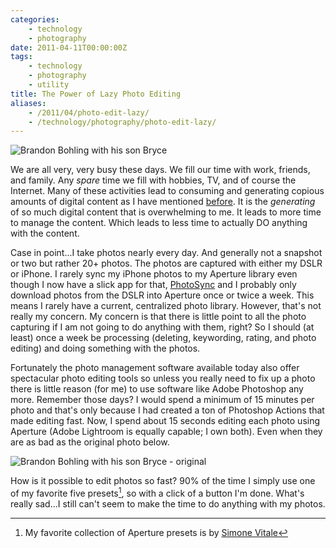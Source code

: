```yaml
---
categories:
    - technology
    - photography
date: 2011-04-11T00:00:00Z
tags:
    - technology
    - photography
    - utility
title: The Power of Lazy Photo Editing
aliases: 
    - /2011/04/photo-edit-lazy/
    - /technology/photography/photo-edit-lazy/
---
```


![Brandon Bohling with his son Bryce](/uploads/2011/04/IMG_1438-edit.jpg)

We are all very, very busy these days. We fill our time with work, friends, and family. Any *spare* time we fill with hobbies, TV, and of course the Internet. Many of these activities lead to consuming and generating copious amounts of digital content as I have mentioned [before][revolution]. It is the _generating_ of so much digital content that is overwhelming to me. It leads to more time to manage the content. Which leads to less time to actually DO anything with the content. 

Case in point...I take photos nearly every day. And generally not a snapshot or two but rather 20+ photos. The photos are captured with either my DSLR or iPhone. I rarely sync my iPhone photos to my Aperture library even though I now have a slick app for that, [PhotoSync][] and I probably only download photos from the DSLR into Aperture once or twice a week. This means I rarely have a current, centralized photo library. However, that's not really my concern. My concern is that there is little point to all the photo capturing if I am not going to do anything with them, right? So I should (at least) once a week be processing (deleting, keywording, rating, and photo editing) and doing something with the photos. 

Fortunately the photo management software available today also offer spectacular photo editing tools so unless you really need to fix up a photo there is little reason (for me) to use software like Adobe Photoshop any more. Remember those days? I would spend a minimum of 15 minutes per photo and that's only because I had created a ton of Photoshop Actions that made editing fast. Now, I spend about 15 seconds editing each photo using Aperture (Adobe Lightroom is equally capable; I own both). Even when they are as bad as the original photo below.

![Brandon Bohling with his son Bryce - original](/uploads/2011/04/IMG_1438-org.jpg "Original photo")

How is it possible to edit photos so fast? 90% of the time I simply use one of my favorite five presets[^fn-1], so with a click of a button I'm done. What's really sad...I still can't seem to make the time to do anything with my photos.


[^fn-1]: My favorite collection of Aperture presets is by [Simone Vitale][simone]

[revolution]: /2011/03/Text-File-Revolution/ "Text File Revolution by Brandon Bohling"
[PhotoSync]: http://www.photosync-app.com/ "PhotoSync - wirelessly transfer photos and videos"
[Simone]: http://brndn.me/simone "Simone Vitale - Aperture Presets"
